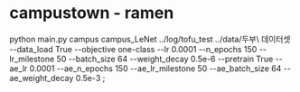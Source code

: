 # campustown - ramen 
python main.py campus campus_LeNet ../log/tofu_test ../data/두부\ 데이터셋 --data_load True --objective one-class --lr 0.0001 --n_epochs 150 --lr_milestone 50 --batch_size 64 --weight_decay 0.5e-6 --pretrain True --ae_lr 0.0001 --ae_n_epochs 150 --ae_lr_milestone 50 --ae_batch_size 64 --ae_weight_decay 0.5e-3 ;
    
